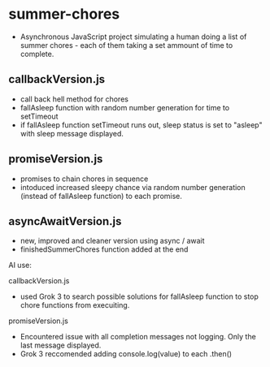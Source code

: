 # summer-chores
- Asynchronous JavaScript project simulating a human doing a list of summer chores - each of them taking a set ammount of time to complete. 

## callbackVersion.js
- call back hell method for chores
- fallAsleep function with random number generation for time to setTimeout
- if fallAsleep function setTimeout runs out, sleep status is set to "asleep" with sleep message displayed. 

## promiseVersion.js
- promises to chain chores in sequence
- intoduced increased sleepy chance via random number generation (instead of fallAsleep function) to each promise. 

## asyncAwaitVersion.js
- new, improved and cleaner version using async / await
- finishedSummerChores function added at the end 



AI use:
 
callbackVersion.js 
 - used Grok 3 to search possible solutions for fallAsleep function to stop chore functions from execuiting. 
 
promiseVersion.js
 - Encountered issue with all completion messages not logging. Only the last message displayed. 
 - Grok 3 reccomended adding console.log(value) to each .then() 

